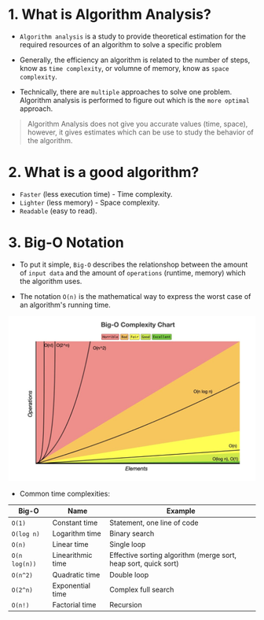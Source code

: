 # 1. What is Algorithm Analysis?

- `Algorithm analysis` is a study to provide theoretical estimation for the required resources of an algorithm to solve a specific problem

- Generally, the efficiency an algorithm is related to the number of steps, know as `time complexity`, or volumne of memory, know as `space complexity`.

- Technically, there are `multiple` approaches to solve one problem. Algorithm analysis is performed to figure out which is the `more optimal` approach.

> Algorithm Analysis does not give you accurate values (time, space), however, it gives estimates which can be use to study the behavior of the algorithm.

# 2. What is a good algorithm?

- `Faster` (less execution time) - Time complexity.
- `Lighter` (less memory) - Space complexity.
- `Readable` (easy to read).

# 3. Big-O Notation

- To put it simple, `Big-O` describes the relationshop between the amount of `input data` and the amount of `operations` (runtime, memory) which the algorithm uses.

- The notation `O(n)` is the mathematical way to express the worst case of an algorithm's running time.

![](img/img1.jpg)

- Common time complexities:

| Big-O | Name | Example |
| --- | --- | --- |
| `O(1)`| Constant time | Statement, one line of code |
| `O(log n)`| Logarithm time | Binary search |
| `O(n)`| Linear time | Single loop
| `O(n log(n))`| Linearithmic time | Effective sorting algorithm (merge sort, heap sort, quick sort) |
| `O(n^2)`| Quadratic time | Double loop |
| `O(2^n)`| Exponential time | Complex full search
| `O(n!)`| Factorial time | Recursion
